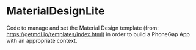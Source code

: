# MaterialDesignLite
Code to manage and set the Material Design template (from: https://getmdl.io/templates/index.html) in order to build a PhoneGap App with an appropriate context.
